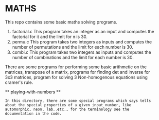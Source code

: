 # MATHS

This repo contains some basic maths solving programs.

1. factorial.c
    This program takes an integer as an input and computes the factorial for it and the limit for n is 30.
2. permu.c
    This program takes two integers as inputs and computes the number of permutations and the limit for each number is 30.
3. combi.c
    This program takes two integers as inputs and computes the number of combinations and the limit for each number is 30.

There are some programs for performing some basic arithmetic on the matrices, transpose of a matrix, programs for finding det and inverse for 3x3 matrices, program for solving 3 Non-homogenous equations using cramer's rule.

** playing-with-numbers **

    In this directory, there are some special programs which says tells about the special properties of a given input number, like automorphic, neon, lab..etc., for the terminology see the documentation in the code.

